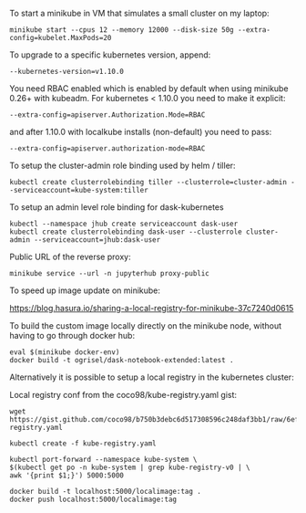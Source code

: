 To start a minikube in VM that simulates a small cluster on my laptop:

    minikube start --cpus 12 --memory 12000 --disk-size 50g --extra-config=kubelet.MaxPods=20

To upgrade to a specific kubernetes version, append:

    --kubernetes-version=v1.10.0

You need RBAC enabled which is enabled by default when using minikube 0.26+ with kubeadm.
For kubernetes < 1.10.0 you need to make it explicit:

    --extra-config=apiserver.Authorization.Mode=RBAC

and after 1.10.0 with localkube installs (non-default) you need to pass:

    --extra-config=apiserver.authorization-mode=RBAC


To setup the cluster-admin role binding used by helm / tiller:

    kubectl create clusterrolebinding tiller --clusterrole=cluster-admin --serviceaccount=kube-system:tiller

To setup an admin level role binding for dask-kubernetes

    kubectl --namespace jhub create serviceaccount dask-user
    kubectl create clusterrolebinding dask-user --clusterrole cluster-admin --serviceaccount=jhub:dask-user


Public URL of the reverse proxy:

    minikube service --url -n jupyterhub proxy-public


To speed up image update on minikube:

https://blog.hasura.io/sharing-a-local-registry-for-minikube-37c7240d0615


To build the custom image locally directly on the minikube node, without having
to go through docker hub:

    eval $(minikube docker-env)
    docker build -t ogrisel/dask-notebook-extended:latest .

Alternatively it is possible to setup a local registry in the kubernetes cluster:

Local registry conf from the coco98/kube-registry.yaml gist:

    wget https://gist.github.com/coco98/b750b3debc6d517308596c248daf3bb1/raw/6efc11eb8c2dce167ba0a5e557833cc4ff38fa7c/kube-registry.yaml

    kubectl create -f kube-registry.yaml

    kubectl port-forward --namespace kube-system \
    $(kubectl get po -n kube-system | grep kube-registry-v0 | \
    awk '{print $1;}') 5000:5000

    docker build -t localhost:5000/localimage:tag .
    docker push localhost:5000/localimage:tag

